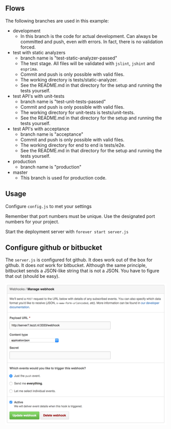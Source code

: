 
## Flows
The following branches are used in this example:
* development
  * In this branch is the code for actual development. Can always be committed and push, even _with_ errors. In fact, there is no validation forced.
* test with static analyzers
  * branch name is "test-static-analyzer-passed"
  * The test stage. All files will be validated with `jslint`, `jshint` and `esprima`.
  * Commit and push is only possible with valid files.
  * The working directory is tests/static-analyzer.
  * See the README.md in that directory for the setup and running the tests yourself.
* test API's with unit-tests
  * branch name is "test-unit-tests-passed"
  * Commit and push is only possible with valid files.
  * The working directory for unit-tests is tests/unit-tests.
  * See the README.md in that directory for the setup and running the tests yourself.
* test API's with acceptance
  * branch name is "acceptance"
  * Commit and push is only possible with valid files.
  * The working directory for end to end is tests/e2e.
  * See the README.md in that directory for the setup and running the tests yourself.
* production
  * branch name is "production"
* master
  * This branch is used for production code.

## Usage
Configure `config.js` to met your settings

Remember that port numbers must be unique. Use the designated port numbers for your project.

Start the deployment server with `forever start server.js`

## Configure github or bitbucket
The `server.js` is configured fot github. It does work out of the box for github. It does _not_ work for bitbucket. Although the same principle, bitbucket sends a JSON-like string that is not a JSON. You have to figure that out (should be easy).


![Github web configuration](https://raw.githubusercontent.com/theotheu/hook-test/master/assets/github-webhooks.png)



